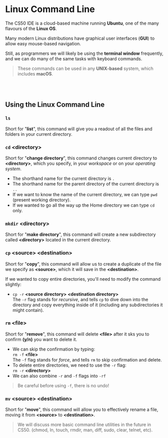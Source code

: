# Linux Command Line

The CS50 IDE is a cloud-based machine running **Ubuntu**, one of the many flavours of the **Linux OS**.

Many modern Linux distributions have graphical user interfaces (**GUI**) to allow easy mouse-based navigation.

Still, as programmers we will likely be using the **terminal window** frequently, and we can do many of the same tasks with keyboard commands.

> These commands can be used in any **UNIX-based** system, which includes **macOS**.

<br><br>

## Using the Linux Command Line

### **`ls`**<br>

Short for "**list**", this command will give you a readout of all the files and folders in your current directory.

### **`cd`** **\<directory>**<br>

Short for "**change directory**", this command changes current directory to **\<directory>**, which you specify, in your *workspace* or on your *operating system*.

- The shorthand name for the current directory is `.`
- The shorthand name for the parent directory of the current directory is `..`
- If we want to know the name of the current directory, we can type `pwd` (present working directory).
- If we wanted to go all the way up the Home directory we can type `cd` only.

### `mkdir` **\<directory>**<br>

Short for "**make directory**", this command will create a new subdirectory called **\<directory>** located in the current directory.

### `cp` **\<source>** **\<destination>**<br> 

Short for "**copy**", this command will allow us to create a duplicate of the file we specify as **\<source>**, which it will save in the **\<destination>**.

If we wanted to copy entire directories, you'll need to modify the command slightly:

- `cp -r` **\<source directory>** **\<destination directory>**<br>
The `-r` flag stands for *recursive*, and tells `cp` to dive down into the directory and copy everything inside of it (including any subdirectories it might contain).

### `rm` **\<file>**<br>

Short for "**remove**", this command will delete **\<file>** after it sks you to confirm **(y/n)** you want to delete it.

- We can skip the confirmation by typing:<br> `rm -f` **\<file>**<br>
The `-f` flag stands for *force*, and tells `rm` to skip confirmation and delete.
- To delete entire directories, we need to use the `-r` flag:<br>
`rm -r` **\<directory>**
- We can also combine `-r` and `-f` flags into `-rf`

>Be careful before using `-f`, there is no undo!

### `mv` **\<source>** **\<destination>**<br>

Short for "**move**", this command will allow you to effectively rename a file, moving it from **\<source>** to **\<destination>**.

>We will discuss more basic command line utilities in the future in CS50. (chmod, ln, touch, rmdir, man, diff, sudo, clear, telnet, etc).
